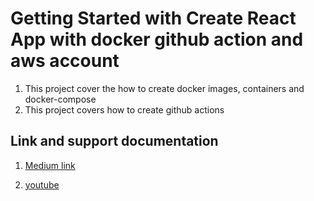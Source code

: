 # Getting Started with Create React App with docker github action and aws account

1. This project cover the how to create docker images, containers and docker-compose
2. This project covers how to create github actions

## Link and support documentation

1. [Medium link](https://devesh-kr-sri.medium.com/docker-and-kubernative-642d4c667ee5)

2. [youtube](https://www.youtube.com/watch?v=C-bX86AgyiA&t=1072s)
